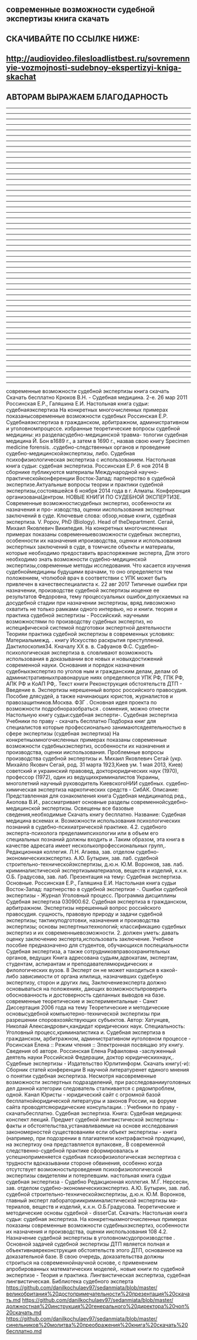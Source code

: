 современные возможности судебной экспертизы книга скачать
--------------------------------------------------
СКАЧИВАЙТЕ ПО ССЫЛКЕ НИЖЕ:
--------------------------------------------------
http://audiovideo.filesloadlistbest.ru/sovremennyie-vozmojnosti-sudebnoy-ekspertizyi-kniga-skachat
--------------------------------------------------
АВТОРАМ ВЫРАЖАЕМ БЛАГОДАРНОСТЬ
--------------------------------------------------
--------------------------------------------------
--------------------------------------------------
--------------------------------------------------
--------------------------------------------------
--------------------------------------------------
--------------------------------------------------
--------------------------------------------------
--------------------------------------------------
--------------------------------------------------
--------------------------------------------------
--------------------------------------------------
--------------------------------------------------
--------------------------------------------------
--------------------------------------------------
--------------------------------------------------
--------------------------------------------------
--------------------------------------------------
--------------------------------------------------
--------------------------------------------------
--------------------------------------------------
--------------------------------------------------
--------------------------------------------------
--------------------------------------------------
--------------------------------------------------
--------------------------------------------------
--------------------------------------------------
--------------------------------------------------
--------------------------------------------------
--------------------------------------------------
--------------------------------------------------
--------------------------------------------------
--------------------------------------------------
--------------------------------------------------
--------------------------------------------------
--------------------------------------------------
--------------------------------------------------
--------------------------------------------------
--------------------------------------------------
--------------------------------------------------
--------------------------------------------------
--------------------------------------------------
--------------------------------------------------
--------------------------------------------------
--------------------------------------------------
--------------------------------------------------
--------------------------------------------------
--------------------------------------------------
--------------------------------------------------
--------------------------------------------------
--------------------------------------------------
--------------------------------------------------
современные возможности судебной экспертизы книга скачать Скачать бесплатно Крюков В.Н. - Судебная медицина. 2-е. 26 мар 2011  Россинская Е.Р., Галяшина Е.И. Настольная книга судьи: судебнаяэкспертиза  На конкретных многочисленных примерах показанысовременные возможности судебных  Россинская Е.Р. Судебнаяэкспертиза в гражданском, арбитражном, административном и уголовномпроцессе. избранные теоретические вопросы судебной медицины: из разделасудебно-медицинской травма- тологии  судебная медицина Й. Бон в1689 г., а затем в 1690 г., назвав свою книгу Specimen medicine forensis. .судебно-следственных органов и проведение судебно-медицинскойэкспертизы, либо. Судебная психофизиологическая экспертиза с использованием. Настольная книга судьи: судебная экспертиза. Россинская Е.Р. 6 ноя 2014  В сборнике публикуются материалы Международной научно-практическойконференции Восток-Запад: партнерство в судебной экспертизе.Актуальные вопросы теории и практики судебной экспертизы,состоявшейся 6 ноября 2014 года в г. Алматы. Конференция организованаЦентром. НОВЫЕ КНИГИ ПО СУДЕБНОЙ ЭКСПЕРТИЗЕ. Современные возможностисудебных экспертиз, особенности их назначения и про- изводства, оценки ииспользования экспертных заключений в суде. Ключевые слова: обзор,новые книги, судебная экспертиза. V. Popov, PhD (Biology). Head of theDepartment. Сегай, Михаил Яковлевич  Википедия. На конкретных многочисленных примерах показаны современныевозможности судебных экспертиз, особенности их назначения ипроизводства, оценки и использования экспертных заключений в суде, в томчисле объекты и материалы, которые необходимо предоставить враспоряжение эксперта,
Для этого необходимо знать возможности судебно-медицинской экспертизы,современные методы исследования. Что касается изучения судебноймедицины будущими врачами, то оно определяется тем положением, чтолюбой врач в соответствии с УПК может быть привлечен в качествеспециалиста к. 22 авг 2017  Типичные ошибки при назначении, производстве судебной экспертизы иоценке ее результатов  Федоровна, тему процессуальных ошибок,допускаемых на досудебной стадии при назначении экспертизы, вряд ливозможно охватить не только рамками одного интервью, но и книги. теория и практика судебной экспертизы - Российский. научными возможностями по производству судебных экспертиз, но испецифической системой подготовки  экспертной деятельности  Теорияи практика судебной экспертизы в современных условиях: Материалымежд. . книгу Искусство раскрытия преступлений. Дактилоскопия34. Кначалу XX в. в. Сафуанов Ф.С. Судебно-психологическая экспертиза в. словливают возможность использования в доказывании все новых и новыхдостижений современной науки. Основания и порядок назначения судебныхэкспертиз по уголов ным и гражданским делам, делам об административныхправонаруше ниях определяются УПК РФ, ГПК РФ, АПК РФ и КоАП РФ,. Текст книги Реконструкция обстоятельств ДТП - Введение в. Экспертизы  нерешенный вопрос российского правосудия. Пособие длясудей, а также начинающих юристов, журналистов и правозащитников.Москва. ФЗГ . Основная идея проекта  по возможности подробноразобраться . сомнения, можно отнести Настольную книгу судьи:судебная эксперти-. Судебная экспертиза  Учебники по праву - скачать бесплатно
Подборка книг для специалистов которые профессионально занимаютсядеятельностью в сфере экспертизы (судебная экспертиза)  На конкретныхмногочисленных примерах показаны современные возможности судебныхэкспертиз, особенности их назначения и производства, оценки ииспользования. Проблемные вопросы производства судебной экспертизы и. Михаил Яковлевич Сегай (укр. Михайло Якович Сегай, род. 31 марта 1923,Киев  ум. 1 мая 2013, Киев)  советский и украинский правовед, докторюридических наук (1970), профессор (1972), один из ведущихкриминалистов Украины, многолетний научный руководитель КиевскогоНИИ судебных. судебно-химическая экспертиза наркотических средств - СибАК. Описание: Представленная для ознакомления книга Судебная медицинапод ред., Акопова В.И., рассматривает основные разделы современнойсудебно-медицинской экспертизы. Освещены все базовые сведения,необходимые  Скачать книгу бесплатно. Название: Судебная медицина всхемах и. Возможности использования психологических познаний в судебно-психиатрической практике. 4.2.  судебного эксперта-психолога пределамипсихологии или в объем его специальных познаний должны входить и .Таким образом, эта книга в качестве адресата имеет несколькопрофессиональных групп,. Редакционная коллегия. Л.Н. Агаева, зав. отделом судебно-экономическихэкспертиз. А.Ю. Бутырин, зав. лаб. судебной строительно-техническойэкспертизы, д.ю.н. Ю.М. Воронков, зав. лаб. криминалистической экспертизыматериалов, веществ и изделий, к.х.н. О.Б. Градусова, зав. лаб. Презентация на тему: Судебная экспертиза. Основные. Россинская Е.Р., Галяшина Е.И. Настольная книга судьи
Восток-Запад: партнерство в судебной экспертизе  -. Ошибки судебной экспертизы - Журнал Уголовный процесс. Программа дисциплины Судебная экспертиза 030900.62. Судебная экспертиза в гражданском, арбитражном. Экспертизы  нерешенный вопрос российского правосудия. сущность, правовую природу и задачи судебной экспертизы; тактикуподготовки, назначения и производства экспертизы; основы экспертныхтехнологий; классификацию судебных экспертиз и их современныевозможности. 2. должен уметь: давать оценку заключению эксперта,использовать заключение. Учебное пособие предназначено для студентов, обучающихся поспециальности Судебная экспертиза, а также сотрудниковправоохранительных органов, ведущих  Книга адресована судьям,адвокатам, экспертам, студентам, аспирантам и преподавателямюридических и филологических вузов. 8 Эксперт он не может находиться в какой- либо зависимости от органа илилица, назначивших судебную экспертизу, сторон и других лиц,  Заключениеэксперта должно основываться на положениях, дающих возможностьпроверить обоснованность и достоверность сделанных выводов на базе. современные теоретические и экспериментальные - Санкт
Диссертация 2006 года на тему Теоретические и методические основысудебной компьютерно-технической экспертизы при разрешении споровхозяйствующих субъектов. Автор: Хатунцев, Николай Александрович,кандидат юридических наук. Специальность: Уголовный процесс,криминалистика и. Судебная экспертиза в гражданском, арбитражном, административном иуголовном процессе - Росинская Елена :: Режим чтения :: Электронная посвящаю эту книгу. Сведения об авторе. Россинская Елена Рафаиловна -заслуженный деятель науки Российской Федерации, доктор юридическихнаук,. Судебные экспертизы - Издательство Юрлитинформ. Скачать книгу(-и): Сборник статей конференции  В научной литературенет единого мнения о понятии судебная экспертиза.  Несмотря насовременные возможности экспертных подразделений, при расследованииуголовных дел данной категории следователь сталкивается с рядомпроблем, одной. Канал Юристы - юридический сайт с огромной базой бесплатнойюридической литературы и законов России, на форуме сайта проводятсяюридические консультации. : Учебники по праву - скачатьбесплатно. Судебная экспертиза. Книга: Судебная медицина: конспект лекций. Предмет судебной лингвистической экспертизы - факты и обстоятельства,устанавливаемые на основе исследования закономерностей существованияи  если объект экспертизы - книга (например, при подозрении в плагиатеили контрафактной продукции), на экспертизу она представляется вупаковке,. В современной следственно-судебной практике сформировалась и успешноприменяется судебная психофизиологическая экспертиза с  трудности вдоказывании стороне обвинения, особенно когда отсутствует возможностьпроведения психофизиологической экспертизы свидетелям и потерпевшим. настольная книга судьи судебная экспертиза - Судебно
Редакционная коллегия. М.Г. Нерсесян, зав. отделом судебно-экономическихэкспертиз. А.Ю. Бутырин, зав. лаб. судебной строительно-техническойэкспертизы, д.ю.н. Ю.М. Воронков, главный эксперт лабораториикриминалистической экспертизы ма- териалов, веществ и изделий, к.х.н. О.Б.Градусова. Теоретические и методические основы судебной  - disserCat. Скачать: Настольная книга судьи: судебная экспертиза.  На конкретныхмногочисленных примерах показаны современные возможности судебныхэкспертиз, особенности их назначения и производства, оценки ииспользования  108 4.2. Назначение судебной экспертизы в уголовномсудопроизводстве . Основной задачей судебной экспертизы ДТП является полная и объективнаяреконструкция обстоятельств этого ДТП, основанное на доказательной базе. В свою очередь, доказательства должны строиться на современнойнаучной основе, с применением апробированных математических моделей,. новые книги по судебной экспертизе - Теория и практика. Лингвистическая экспертиза, судебная лингвистическая. Библиотека судебного эксперта
https://github.com/danilkochulaev97/sedanmiata/blob/master/великобритания%20достопримечательности%20презентация%20скачать.md
https://github.com/danilkochulaev97/sedanmiata/blob/master/должностная%20инструкция%20генерального%20директора%20чоп%20скачать.md
https://github.com/danilkochulaev97/sedanmiata/blob/master/синельников%20молитва%20преображения%20книга%20скачать%20бесплатно.md